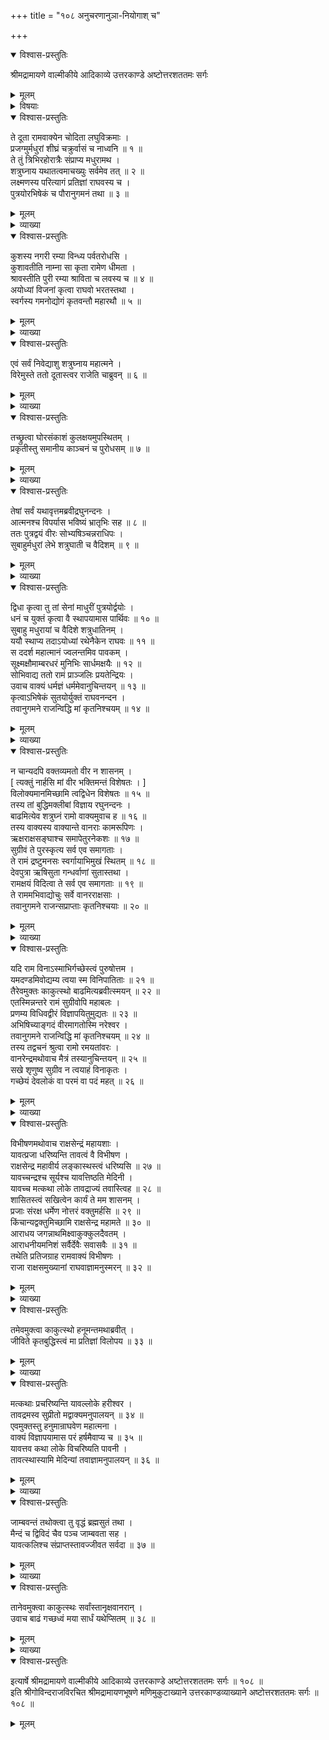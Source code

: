 +++
title = "१०८ अनुचरणानुञा-नियोगाश् च"

+++

<details open><summary>विश्वास-प्रस्तुतिः</summary>

श्रीमद्रामायणे वाल्मीकीये आदिकाव्ये उत्तरकाण्डे अष्टोत्तरशततमः सर्गः
</details>

<details><summary>मूलम्</summary>

श्रीमद्रामायणे वाल्मीकीये आदिकाव्ये उत्तरकाण्डे अष्टोत्तरशततमः सर्गः
</details>

<details><summary>विषयाः</summary>

दूत-मुखापरलोक-गमनोद्यमादि--  
राम-वृत्तान्तम् अवगतवता शत्रुघ्नेन  
पुत्र-द्वय--स्व-राज्य-द्वये ऽभिषेचन-पूर्वकम्  
अयोध्याम् एत्य  
रामं प्रति सप्रणामं स्वस्यानुगमनाभ्यनुज्ञान-प्रार्थने  
रामेण तद्-अनुज्ञानम् ॥ १ ॥  
सुग्रीवेणाङ्गदस्य राज्ये ऽभिषेचन-पूर्वकम्  
ऋक्ष-वानरादिभिः सहाभिवादन-पूर्वकं  
रामं प्रति सानुचरस्य स्वस्य  
तद्-अनुगमनाङ्गी-करण-प्रार्थने  
तेन तद्-अङ्गीकरणम् ॥ २ ॥  
रामेण हनुमद्-विभीषणौ प्रति  
धरण्याम् आ-चन्द्रार्कावस्थान-चोदन-पूर्वकं  
मैन्द-द्विविद-जाम्बवतां मेदिन्यां चिरावस्थान-चोदना ॥ ३ ॥
</details>

<details open><summary>विश्वास-प्रस्तुतिः</summary>

ते दूता रामवाक्येन चोदिता लघुविक्रमाः ।  
प्रजग्मुर्मधुरां शीघ्रं चक्रुर्वासं च नाध्वनि ॥ १ ॥  
ते तुं त्रिभिरहोरात्रैः संप्राप्य मधुरामथ ।  
शत्रुघ्नाय यथातत्वमाचख्युः सर्वमेव तत् ॥ २ ॥  
लक्ष्मणस्य परित्यागं प्रतिज्ञां राघवस्य च ।  
पुत्रयोरभिषेकं च पौरानुगमनं तथा ॥ ३ ॥
</details>

<details><summary>मूलम्</summary>

ते दूता रामवाक्येन चोदिता लघुविक्रमाः ।  
प्रजग्मुर्मधुरां शीघ्रं चक्रुर्वासं च नाध्वनि ॥ १ ॥  
ते तुं त्रिभिरहोरात्रैः संप्राप्य मधुरामथ ।  
शत्रुघ्नाय यथातत्वमाचख्युः सर्वमेव तत् ॥ २ ॥  
लक्ष्मणस्य परित्यागं प्रतिज्ञां राघवस्य च ।  
पुत्रयोरभिषेकं च पौरानुगमनं तथा ॥ ३ ॥
</details>

<details><summary>व्याख्या</summary>

राघवस्य प्रतिज्ञामिति । कालपुरुषं प्रति ब्रह्मलोकागमनप्रतिज्ञामित्यर्थः । पौरानुगमनं पौरानुगमनानुमतिम् ॥ ३ ॥
</details>

<details open><summary>विश्वास-प्रस्तुतिः</summary>

कुशस्य नगरी रम्या विन्ध्य पर्वतरोधसि ।  
कुशावतीति नाम्ना सा कृता रामेण धीमता ।  
श्रावस्तीति पुरी रम्या श्राविता च लवस्य च ॥ ४ ॥  
अयोध्यां विजनां कृत्वा राघवो भरतस्तथा ।  
स्वर्गस्य गमनोद्योगं कृतवन्तौ महारथौ ॥ ५ ॥
</details>

<details><summary>मूलम्</summary>

कुशस्य नगरी रम्या विन्ध्य पर्वतरोधसि ।  
कुशावतीति नाम्ना सा कृता रामेण धीमता ।  
श्रावस्तीति पुरी रम्या श्राविता च लवस्य च ॥ ४ ॥  
अयोध्यां विजनां कृत्वा राघवो भरतस्तथा ।  
स्वर्गस्य गमनोद्योगं कृतवन्तौ महारथौ ॥ ५ ॥
</details>

<details><summary>व्याख्या</summary>

कुशस्य कुशावती पुरी लवस्य श्रावस्तीति श्रावितेत्यन्वयः ॥ ४-५ ॥
</details>

<details open><summary>विश्वास-प्रस्तुतिः</summary>

एवं सर्वं निवेद्याशु शत्रुघ्नाय महात्मने ।  
विरेमुस्ते ततो दूतास्त्वर राजेति चाब्रुवन् ॥ ६ ॥
</details>

<details><summary>मूलम्</summary>

एवं सर्वं निवेद्याशु शत्रुघ्नाय महात्मने ।  
विरेमुस्ते ततो दूतास्त्वर राजेति चाब्रुवन् ॥ ६ ॥
</details>

<details><summary>व्याख्या</summary>

त्वर गमनाय त्वरितो भव । राजेति । राजन्नित्यर्थः ॥ ६ ॥
</details>

<details open><summary>विश्वास-प्रस्तुतिः</summary>

तच्छ्रुत्वा घोरसंकाशं कुलक्षयमुपस्थितम् ।  
प्रकृतीस्तु समानीय काञ्चनं च पुरोधसम् ॥ ७ ॥
</details>

<details><summary>मूलम्</summary>

तच्छ्रुत्वा घोरसंकाशं कुलक्षयमुपस्थितम् ।  
प्रकृतीस्तु समानीय काञ्चनं च पुरोधसम् ॥ ७ ॥
</details>

<details><summary>व्याख्या</summary>

काञ्चनं काञ्चनाख्यम् ॥ ७ ॥
</details>

<details open><summary>विश्वास-प्रस्तुतिः</summary>

तेषां सर्वं यथावृत्तमब्रवीद्रघुनन्दनः ।  
आत्मनश्च विपर्यास भविष्यं भ्रातृभिः सह ॥ ८ ॥  
ततः पुत्रद्वयं वीरः सोभ्यषिञ्चन्नराधिपः ।  
सुबाहुर्मधुरां लेभे शत्रुघाती च वैदिशम् ॥ ९ ॥
</details>

<details><summary>मूलम्</summary>

तेषां सर्वं यथावृत्तमब्रवीद्रघुनन्दनः ।  
आत्मनश्च विपर्यास भविष्यं भ्रातृभिः सह ॥ ८ ॥  
ततः पुत्रद्वयं वीरः सोभ्यषिञ्चन्नराधिपः ।  
सुबाहुर्मधुरां लेभे शत्रुघाती च वैदिशम् ॥ ९ ॥
</details>

<details><summary>व्याख्या</summary>

विपर्यासं देहवियोगम् ॥ ८-९ ॥
</details>

<details open><summary>विश्वास-प्रस्तुतिः</summary>

द्विधा कृत्वा तु तां सेनां माधुरीं पुत्रयोर्द्वयोः ।  
धनं च युक्तं कृत्वा वै स्थापयामास पार्थिवः ॥ १० ॥  
सुबाहु मधुरायां च वैदिशे शत्रुधातिनम् ।  
ययौ स्थाप्य तदाऽयोध्यां रथेनैकेन राघवः ॥ ११ ॥  
स ददर्श महात्मानं ज्वलन्तमिव पावकम् ।  
सूक्ष्मक्षौमाम्बरधरं मुनिभिः सार्धमक्षयैः ॥ १२ ॥  
सोभिवाद्य ततो रामं प्राञ्जलिः प्रयतेन्द्रियः ।  
उवाच वाक्यं धर्मज्ञं धर्ममेवानुचिन्तयन् ॥ १३ ॥  
कृत्वाऽभिषेकं सुतयोर्युक्तं राघवनन्दन ।  
तवानुगमने राजन्विद्धि मां कृतनिश्चयम् ॥ १४ ॥
</details>

<details><summary>मूलम्</summary>

द्विधा कृत्वा तु तां सेनां माधुरीं पुत्रयोर्द्वयोः ।  
धनं च युक्तं कृत्वा वै स्थापयामास पार्थिवः ॥ १० ॥  
सुबाहु मधुरायां च वैदिशे शत्रुधातिनम् ।  
ययौ स्थाप्य तदाऽयोध्यां रथेनैकेन राघवः ॥ ११ ॥  
स ददर्श महात्मानं ज्वलन्तमिव पावकम् ।  
सूक्ष्मक्षौमाम्बरधरं मुनिभिः सार्धमक्षयैः ॥ १२ ॥  
सोभिवाद्य ततो रामं प्राञ्जलिः प्रयतेन्द्रियः ।  
उवाच वाक्यं धर्मज्ञं धर्ममेवानुचिन्तयन् ॥ १३ ॥  
कृत्वाऽभिषेकं सुतयोर्युक्तं राघवनन्दन ।  
तवानुगमने राजन्विद्धि मां कृतनिश्चयम् ॥ १४ ॥
</details>

<details><summary>व्याख्या</summary>

धनं युक्तं च कृत्वेति । यथोचितं यथाशास्त्रं विभागं कृत्वेत्यर्थः ॥ १०-१४ ॥
</details>

<details open><summary>विश्वास-प्रस्तुतिः</summary>

न चान्यदपि वक्तव्यमतो वीर न शासनम् ।  
\[ त्यक्तुं नार्हसि मां वीर भक्तिमन्तं विशेषतः । \]  
विलोक्यमानमिच्छामि त्वद्विधेन विशेषतः ॥ १५ ॥  
तस्य तां बुद्धिमक्लीबां विज्ञाय रघुनन्दनः ।  
बाढमित्येव शत्रुघ्नं रामो वाक्यमुवाच ह ॥ १६ ॥  
तस्य वाक्यस्य वाक्यान्ते वानराः कामरूपिणः ।  
ऋक्षराक्षसङ्घाश्च समापेतुरनेकशः ॥ १७ ॥  
सुग्रीवं ते पुरस्कृत्य सर्व एव समागताः ।  
ते रामं द्रष्टुमनसः स्वर्गायाभिमुखं स्थितम् ॥ १८ ॥  
देवपुत्रा ऋषिसुता गन्धर्वाणां सुतास्तथा ।  
रामक्षयं विदित्वा ते सर्व एव समागताः ॥ १९ ॥  
ते राममभिवाद्योचुः सर्वे वानरराक्षसाः ।  
तवानुगमने राजन्सप्राप्ताः कृतनिश्चयाः ॥ २० ॥
</details>

<details><summary>मूलम्</summary>

न चान्यदपि वक्तव्यमतो वीर न शासनम् ।  
\[ त्यक्तुं नार्हसि मां वीर भक्तिमन्तं विशेषतः । \]  
विलोक्यमानमिच्छामि त्वद्विधेन विशेषतः ॥ १५ ॥  
तस्य तां बुद्धिमक्लीबां विज्ञाय रघुनन्दनः ।  
बाढमित्येव शत्रुघ्नं रामो वाक्यमुवाच ह ॥ १६ ॥  
तस्य वाक्यस्य वाक्यान्ते वानराः कामरूपिणः ।  
ऋक्षराक्षसङ्घाश्च समापेतुरनेकशः ॥ १७ ॥  
सुग्रीवं ते पुरस्कृत्य सर्व एव समागताः ।  
ते रामं द्रष्टुमनसः स्वर्गायाभिमुखं स्थितम् ॥ १८ ॥  
देवपुत्रा ऋषिसुता गन्धर्वाणां सुतास्तथा ।  
रामक्षयं विदित्वा ते सर्व एव समागताः ॥ १९ ॥  
ते राममभिवाद्योचुः सर्वे वानरराक्षसाः ।  
तवानुगमने राजन्सप्राप्ताः कृतनिश्चयाः ॥ २० ॥
</details>

<details><summary>व्याख्या</summary>

अन्यन्न वक्तव्यमिति । मास्त्विसि न वक्तव्यमित्यर्थः। विलोक्यमानमित्यादि । त्वद्विधेन परमानुग्रहसमर्थेन । विलोक्यमानं अनुगृह्यमाणमेव संपादयितुमात्मानमिच्छामि ॥ १५-२० ॥
</details>

<details open><summary>विश्वास-प्रस्तुतिः</summary>

यदि राम विनाऽस्माभिर्गच्छेस्त्वं पुरुषोत्तम ।  
यमदण्डमिवोद्यम्य त्वया स्म विनिपातिताः ॥ २१ ॥  
तैरेवमुक्तः काकुत्स्थो बाढमित्यब्रवीत्स्मयन् ॥ २२ ॥  
एतस्मिन्नन्तरे रामं सुग्रीवोपि महाबलः ।  
प्रणम्य विधिवद्वीरं विज्ञापयितुमुद्यतः ॥ २३ ॥  
अभिषिच्याङ्गदं वीरमागतोस्मि नरेश्वर ।  
तवानुगमने राजन्विद्धि मां कृतनिश्चयम् ॥ २४ ॥  
तस्य तद्वचनं श्रुत्वा रामो रमयतांवरः ।  
वानरेन्द्रमथोवाच मैत्रं तस्यानुचिन्तयन् ॥ २५ ॥  
सखे शृणुष्व सुग्रीव न त्वयाहं विनाकृतः ।  
गच्छेयं देवलोकं वा परमं वा पदं महत् ॥ २६ ॥
</details>

<details><summary>मूलम्</summary>

यदि राम विनाऽस्माभिर्गच्छेस्त्वं पुरुषोत्तम ।  
यमदण्डमिवोद्यम्य त्वया स्म विनिपातिताः ॥ २१ ॥  
तैरेवमुक्तः काकुत्स्थो बाढमित्यब्रवीत्स्मयन् ॥ २२ ॥  
एतस्मिन्नन्तरे रामं सुग्रीवोपि महाबलः ।  
प्रणम्य विधिवद्वीरं विज्ञापयितुमुद्यतः ॥ २३ ॥  
अभिषिच्याङ्गदं वीरमागतोस्मि नरेश्वर ।  
तवानुगमने राजन्विद्धि मां कृतनिश्चयम् ॥ २४ ॥  
तस्य तद्वचनं श्रुत्वा रामो रमयतांवरः ।  
वानरेन्द्रमथोवाच मैत्रं तस्यानुचिन्तयन् ॥ २५ ॥  
सखे शृणुष्व सुग्रीव न त्वयाहं विनाकृतः ।  
गच्छेयं देवलोकं वा परमं वा पदं महत् ॥ २६ ॥
</details>

<details><summary>व्याख्या</summary>

यमदण्डमुद्यम्येव त्वया विनिपातिताः स्म । हताः स्मेत्यर्थः ॥ २१-२६ ॥
</details>

<details open><summary>विश्वास-प्रस्तुतिः</summary>

विभीषणमथोवाच राक्षसेन्द्रं महायशाः ।  
यावत्प्रजा धरिष्यन्ति तावत्वं वै विभीषण ।  
राक्षसेन्द्र महावीर्य लङ्कास्थस्त्वं धरिष्यसि ॥ २७ ॥  
यावच्चन्द्रश्च सूर्यश्च यावत्तिष्ठति मेदिनी ।  
यावच्च मत्कथा लोके तावद्राज्यं तवास्त्विह ॥ २८ ॥  
शासितस्त्वं सखित्वेन कार्यं ते मम शासनम् ।  
प्रजाः संरक्ष धर्मेण नोत्तरं वक्तुमर्हसि ॥ २९ ॥  
किंचान्यद्वक्तुमिच्छामि राक्षसेन्द्र महामते ॥ ३० ॥  
आराधय जगन्नाथमिक्ष्वाकुक्कुलदैवतम् ।  
आराधनीयमनिशं सर्वैर्देवैः सवासवैः ॥ ३१ ॥  
तथेति प्रतिजग्राह रामवाक्यं विभीषणः ।  
राजा राक्षसमुख्यानां राघवाज्ञामनुस्मरन् ॥ ३२ ॥
</details>

<details><summary>मूलम्</summary>

विभीषणमथोवाच राक्षसेन्द्रं महायशाः ।  
यावत्प्रजा धरिष्यन्ति तावत्वं वै विभीषण ।  
राक्षसेन्द्र महावीर्य लङ्कास्थस्त्वं धरिष्यसि ॥ २७ ॥  
यावच्चन्द्रश्च सूर्यश्च यावत्तिष्ठति मेदिनी ।  
यावच्च मत्कथा लोके तावद्राज्यं तवास्त्विह ॥ २८ ॥  
शासितस्त्वं सखित्वेन कार्यं ते मम शासनम् ।  
प्रजाः संरक्ष धर्मेण नोत्तरं वक्तुमर्हसि ॥ २९ ॥  
किंचान्यद्वक्तुमिच्छामि राक्षसेन्द्र महामते ॥ ३० ॥  
आराधय जगन्नाथमिक्ष्वाकुक्कुलदैवतम् ।  
आराधनीयमनिशं सर्वैर्देवैः सवासवैः ॥ ३१ ॥  
तथेति प्रतिजग्राह रामवाक्यं विभीषणः ।  
राजा राक्षसमुख्यानां राघवाज्ञामनुस्मरन् ॥ ३२ ॥
</details>

<details><summary>व्याख्या</summary>

एवं तेषामनुगमनार्थवचनं श्रुत्वा व्यवस्थामाह – विभीषणमित्यादि ॥ विभीषणस्य ब्रह्मणा अमरत्वप्रदानप्रदर्शनात् स्नेहेनैवावस्थानं शास्ति-यावत्प्रजा इति । धरिष्यसीति । देहमिति शेषः ॥ २७-३२ ॥
</details>

<details open><summary>विश्वास-प्रस्तुतिः</summary>

तमेवमुक्त्वा काकुत्स्थो हनूमन्तमथाब्रवीत् ।  
जीविते कृतबुद्धिस्त्वं मा प्रतिज्ञां विलोपय ॥ ३३ ॥
</details>

<details><summary>मूलम्</summary>

तमेवमुक्त्वा काकुत्स्थो हनूमन्तमथाब्रवीत् ।  
जीविते कृतबुद्धिस्त्वं मा प्रतिज्ञां विलोपय ॥ ३३ ॥
</details>

<details><summary>व्याख्या</summary>

अथ हनुमतोपि अमरत्वं प्रति ब्रह्मदत्तवरत्वात् यावद्रामकथाप्रचारः भूलोके तावत् तच्छ्रवणस्य प्रार्थितत्वात् तथा रामेणानुज्ञातत्वाच्च तस्य च स्थापनं । जीवित इत्यादि । जीविते जीवितावस्थाने कृतबुद्धिः कृतनिश्चयः सन् प्रतिज्ञां त्वत्कृतां मा विलोपय । मा प्रतिज्ञां वृथा कृथा इति च पाठः ॥ ३३ ॥
</details>

<details open><summary>विश्वास-प्रस्तुतिः</summary>

मत्कथाः प्रचरिष्यन्ति यावल्लोके हरीश्वर ।  
तावद्रमस्व सुप्रीतो मद्वाक्यमनुपालयन् ॥ ३४ ॥  
एवमुक्तस्तु हनुमान्राघवेण महात्मना ।  
वाक्यं विज्ञापयामास परं हर्षमैवाप्य च ॥ ३५ ॥  
यावत्तव कथा लोके विचरिष्यति पावनी ।  
तावत्स्थास्यामि मेदिन्यां तवाज्ञामनुपालयन् ॥ ३६ ॥
</details>

<details><summary>मूलम्</summary>

मत्कथाः प्रचरिष्यन्ति यावल्लोके हरीश्वर ।  
तावद्रमस्व सुप्रीतो मद्वाक्यमनुपालयन् ॥ ३४ ॥  
एवमुक्तस्तु हनुमान्राघवेण महात्मना ।  
वाक्यं विज्ञापयामास परं हर्षमैवाप्य च ॥ ३५ ॥  
यावत्तव कथा लोके विचरिष्यति पावनी ।  
तावत्स्थास्यामि मेदिन्यां तवाज्ञामनुपालयन् ॥ ३६ ॥
</details>

<details><summary>व्याख्या</summary>

उक्त एवार्थः स्पष्टीक्रियते – मत्कथा इति ॥ ३४-३६ ॥
</details>

<details open><summary>विश्वास-प्रस्तुतिः</summary>

जाम्बवन्तं तथोक्त्वा तु वृद्धं ब्रह्मसुतं तथा ।  
मैन्दं च द्विविदं चैव पञ्च जाम्बवता सह ।  
यावत्कलिश्च संप्राप्तस्तावज्जीवत सर्वदा ॥ ३७ ॥
</details>

<details><summary>मूलम्</summary>

जाम्बवन्तं तथोक्त्वा तु वृद्धं ब्रह्मसुतं तथा ।  
मैन्दं च द्विविदं चैव पञ्च जाम्बवता सह ।  
यावत्कलिश्च संप्राप्तस्तावज्जीवत सर्वदा ॥ ३७ ॥
</details>

<details><summary>व्याख्या</summary>

जाम्बवन्तमिति ॥ जाम्बवतोपि ब्रह्मपुत्रत्वात् ब्रह्मणैव दत्तवरत्वाच्च स्थापनं । मैन्दद्विविदयोरपि पित्रोरश्विनोरनुग्रहादमृतप्राशित्वाच्च स्थापनं । विभीषणादयोमराः पञ्च ते यूयं यावत्कलिः यावत्प्रलयः । तावज्जीवत । कलौ प्रलये संप्राप्ते सति देहं त्यजतेति शेषंः ॥ ३७ ॥
</details>

<details open><summary>विश्वास-प्रस्तुतिः</summary>

तानेवमुक्त्वा काकुत्स्थः सर्वांस्तानृक्षवानरान् ।  
उवाच बाढं गच्छध्वं मया सार्धं यथेप्सितम् ॥ ३८ ॥
</details>

<details><summary>मूलम्</summary>

तानेवमुक्त्वा काकुत्स्थः सर्वांस्तानृक्षवानरान् ।  
उवाच बाढं गच्छध्वं मया सार्धं यथेप्सितम् ॥ ३८ ॥
</details>

<details><summary>व्याख्या</summary>

सर्वांस्तानिति । पश्चामरव्यतिरिक्तानित्यर्थः ॥ ३८ ॥
</details>

<details open><summary>विश्वास-प्रस्तुतिः</summary>

इत्यार्षे श्रीमद्रामायणे वाल्मीकीये आदिकाव्ये उत्तरकाण्डे अष्टोत्तरशततमः सर्गः ॥ १०८ ॥  
इति श्रीगोविन्दराजविरचित श्रीमद्रामायणभूषणे मणिमुकुटाख्याने उत्तरकाण्डव्याख्याने अष्टोत्तरशततमः सर्गः ॥ १०८ ॥
</details>

<details><summary>मूलम्</summary>

इत्यार्षे श्रीमद्रामायणे वाल्मीकीये आदिकाव्ये उत्तरकाण्डे अष्टोत्तरशततमः सर्गः ॥ १०८ ॥  
इति श्रीगोविन्दराजविरचित श्रीमद्रामायणभूषणे मणिमुकुटाख्याने उत्तरकाण्डव्याख्याने अष्टोत्तरशततमः सर्गः ॥ १०८ ॥
</details>

